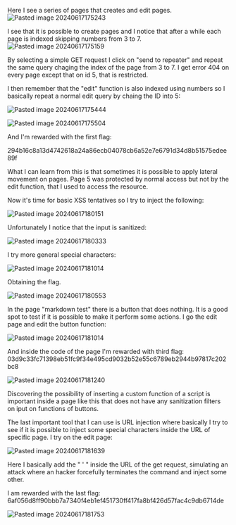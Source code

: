 Here I see a series of pages that creates and edit pages. 
![Pasted image 20240617175243](https://github.com/RBraga-droid/hacker101-CTFs/assets/62329743/fafe03f9-fa69-4e36-9d93-780bc586eb2c)


I see that it is possible to create pages and I notice that after a while each page is indexed skipping numbers from 3 to 7. 
![Pasted image 20240617175159](https://github.com/RBraga-droid/hacker101-CTFs/assets/62329743/ef83ca7a-1827-46c4-8c81-7351d317f605)


By selecting a simple GET request I click on "send to repeater" and repeat the same query chaging the index of the page from 3 to 7. I get error 404 on every page except that on id 5, that is restricted. 

I then remember that the "edit" function is also indexed using numbers so I basically repeat a normal edit query by chaing the ID into 5:

![Pasted image 20240617175444](https://github.com/RBraga-droid/hacker101-CTFs/assets/62329743/44003d20-e693-4265-aaa7-a15eccd84d00)

![Pasted image 20240617175504](https://github.com/RBraga-droid/hacker101-CTFs/assets/62329743/5b4ead73-da41-448a-b0c0-facf502caffb)

And I'm rewarded with the first flag: 

294b16c8a13d4742618a24a86ecb04078cb6a52e7e6791d34d8b51575edee89f

What I can learn from this is that sometimes it is possible to apply lateral movement on pages. Page 5 was protected by normal access but not by the edit function, that I used to access the resource. 

Now it's time for basic XSS tentatives so I try to inject the following:

![Pasted image 20240617180151](https://github.com/RBraga-droid/hacker101-CTFs/assets/62329743/468a467c-1e4b-4c9b-beb5-027a6e941539)

Unfortunately I notice that the input is sanitized:

![Pasted image 20240617180333](https://github.com/RBraga-droid/hacker101-CTFs/assets/62329743/68ac54a3-c9e2-43da-8448-ef1da5410d07)


I try more general special characters:

![Pasted image 20240617181014](https://github.com/RBraga-droid/hacker101-CTFs/assets/62329743/59f8ea54-9be1-47e6-beb7-bee2e9e3f0f0)

Obtaining the flag.

![Pasted image 20240617180553](https://github.com/RBraga-droid/hacker101-CTFs/assets/62329743/c412bab1-83f9-477c-98fc-0e22c36192ef)


In the page "markdown test" there is a button that does nothing. It is a good spot to test if it is possible to make it perform some actions. I go the edit page and edit the button function:

![Pasted image 20240617181014](https://github.com/RBraga-droid/hacker101-CTFs/assets/62329743/4e7e8214-b959-4fa0-b3bb-3e0a8817a27e)


And inside the code of the page I'm rewarded with third flag: 03d9c33fc71398eb51fc9f34e495cd9032b52e55c6789eb2944b97817c202bc8

![Pasted image 20240617181240](https://github.com/RBraga-droid/hacker101-CTFs/assets/62329743/ca483d07-8c67-44f3-a744-b21620ed81e0)


Discovering the possibility of inserting a custom function of a script is important inside a page like this that does not have any sanitization filters on iput on functions of buttons. 

The last important tool that I can use is URL injection where basically I try to see if it is possible to inject some special characters inside the URL of specific page. I try on the edit page:

![Pasted image 20240617181639](https://github.com/RBraga-droid/hacker101-CTFs/assets/62329743/19919853-40ac-4c24-87cb-62917581be0f)


Here I basically add the " ' " inside the URL of the get request, simulating an attack where an hacker forcefully terminates the command and inject some other. 

I am rewarded with the last flag: 6af056d8ff90bbb7a7340f4eb1ef451730ff417fa8bf426d57fac4c9db6714de

![Pasted image 20240617181753](https://github.com/RBraga-droid/hacker101-CTFs/assets/62329743/2079518c-7f52-41b3-9e90-8e011d4a2e9b)

